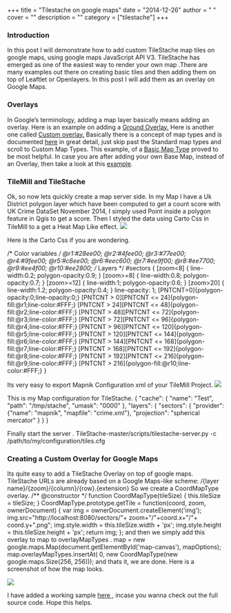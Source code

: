 
+++
title = "Tilestache on google maps"
date = "2014-12-26"
author = " "
cover = ""
description = ""
category = ["tilestache"]
+++

### Introduction

  In this post I will demonstrate how to add custom TileStache map tiles on google maps, using google maps JavaScript API V3. TileStache has emerged as one of the easiest way to render your own map .There are many examples out there on creating basic tiles and then adding them on top of Leaftlet or Openlayers. In this post I will add them as an overlay on Google Maps. 

 ### Overlays

  In Google’s terminology, adding a map layer basically means adding an overlay. Here is an example on adding a [Ground Overlay.](https://developers.google.com/maps/documentation/javascript/examples/groundoverlay-simple) Here is another one called [Custom overlay.](https://developers.google.com/maps/documentation/javascript/examples/overlay-simple) Basically there is a concept of map types and is documented [here](https://developers.google.com/maps/documentation/javascript/maptypes) in great detail, just skip past the Standard map types and scroll to Custom Map Types. This example, of a [Basic Map Type](https://developers.google.com/maps/documentation/javascript/examples/maptype-base) proved to be most helpful. In case you are after adding your own Base Map, instead of an Overlay, then take a look at this [example](https://developers.google.com/maps/documentation/javascript/examples/maptype-image). 

 ### TileMill and TileStache

  Ok, so now lets quickly create a map server side. In my Map I have a Uk District polygon layer which have been computed to get a count score with UK Crime DataSet November 2014, I simply used Point inside a polygon feature in Qgis to get a score. Then I styled the data using Carto Css in TileMill to a get a Heat Map Like effect. ![](http://www.varunpant.com/static/resources/tilestachedemo/image00.png) 

 Here is the Carto Css if you are wondering.

   /* Color variables */ @r1:#28ee00; @r2:#4fee00; @r3:#77ee00; @r4:#9fee00; @r5:#c6ee00; @r6:#eec600; @r7:#ee9f00; @r8:#ee7700; @r9:#ee4f00; @r10:#ee2800; /* Layers */ #sectors { [zoom<8] { line-width:0.2; polygon-opacity:0.9; } [zoom>=8] { line-width:0.8; polygon-opacity:0.7; } [zoom>=12] { line-width:1; polygon-opacity:0.6; } [zoom>20] { line-width:1.2; polygon-opacity:0.4; } line-opacity: 1; [PNTCNT=0]{polygon-opacity:0;line-opacity:0;} [PNTCNT > 0][PNTCNT <= 24]{polygon-fill:@r1;line-color:#FFF;} [PNTCNT > 24][PNTCNT <= 48]{polygon-fill:@r2;line-color:#FFF;} [PNTCNT > 48][PNTCNT <= 72]{polygon-fill:@r3;line-color:#FFF;} [PNTCNT > 72][PNTCNT <= 96]{polygon-fill:@r4;line-color:#FFF;} [PNTCNT > 96][PNTCNT <= 120]{polygon-fill:@r5;line-color:#FFF;} [PNTCNT > 120][PNTCNT <= 144]{polygon-fill:@r6;line-color:#FFF;} [PNTCNT > 144][PNTCNT <= 168]{polygon-fill:@r7;line-color:#FFF;} [PNTCNT > 168][PNTCNT <= 192]{polygon-fill:@r8;line-color:#FFF;} [PNTCNT > 192][PNTCNT <= 216]{polygon-fill:@r9;line-color:#FFF;} [PNTCNT > 216]{polygon-fill:@r10;line-color:#FFF;} }  

  Its very easy to export Mapnik Configuration xml of your TileMill Project. ![](http://www.varunpant.com/static/resources/tilestachedemo/image02.png) 

  This is my Map configuration for TileStache.  { "cache": { "name": "Test", "path": "/tmp/stache", "umask": "0000" }, "layers": { "sectors": { "provider": {"name": "mapnik", "mapfile": "crime.xml"}, "projection": "spherical mercator" } } }  

  Finally start the server . TileStache-master/scripts/tilestache-server.py -c /path/to/my/configuration/tiles.cfg 

  ### Creating a Custom Overlay for Google Maps

 Its quite easy to add a TileStache Overlay on top of google maps. TileStache URLs are already based on a Google Maps-like scheme: /{layer name}/{zoom}/{column}/{row}.{extension} So we create a CoordMapType overlay.  /** @constructor */ function CoordMapType(tileSize) { this.tileSize = tileSize; } CoordMapType.prototype.getTile = function(coord, zoom, ownerDocument) { var img = ownerDocument.createElement('img'); img.src="http://localhost:8080/sectors/"+ zoom+"/"+coord.x+"/"+ coord.y+".png"; img.style.width = this.tileSize.width + 'px'; img.style.height = this.tileSize.height + 'px'; return img; };  and then we simply add this overlay to map to overlayMapTypes .  map = new google.maps.Map(document.getElementById('map-canvas'), mapOptions); map.overlayMapTypes.insertAt( 0, new CoordMapType(new google.maps.Size(256, 256)));  and thats it, we are done. Here is a screenshot of how the map looks. 

  ![](http://www.varunpant.com/static/resources/tilestachedemo/image01.png) 

  I have added a working sample [here ](http://www.varunpant.com/static/resources/tilestachedemo/distribution.zip), incase you wanna check out the full source code. Hope this helps. 

 

